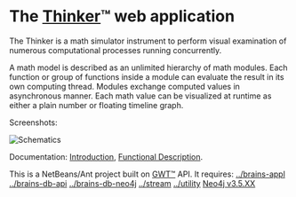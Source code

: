 # The [Thinker](http://varankin.com/?page=software/13&lang=en)™ web application

The Thinker is a math simulator instrument to perform visual examination of numerous
computational processes running concurrently.

A math model is described as an unlimited hierarchy of math modules.
Each function or group of functions inside a module can evaluate the
result in its own computing thread. Modules exchange computed values
in asynchronous manner. Each math value can be visualized at runtime
as either a plain number or floating timeline graph.

Screenshots:

![Schematics](https://varankin.com/software/13/soft/1674994165058.png)

Documentation:
[Introduction](http://varankin.com/software/13/Thinker-1.0.202201291222.pdf), 
[Functional Description](http://varankin.com/software/13/Thinker-fd-1.0.2022010291228.pdf). 

This is a NetBeans/Ant project built on [GWT™](https://www.gwtproject.org/) API. It requires: 
[../brains-appl](https://github.com/nvaranki/brains-appl) 
[../brains-db-api](https://github.com/nvaranki/brains-db-api) 
[../brains-db-neo4j](https://github.com/nvaranki/brains-db-neo4j) 
[../stream](https://github.com/nvaranki/stream) 
[../utility](https://github.com/nvaranki/utility) 
[Neo4j v3.5.XX](https://neo4j.com/download-center/#community)
